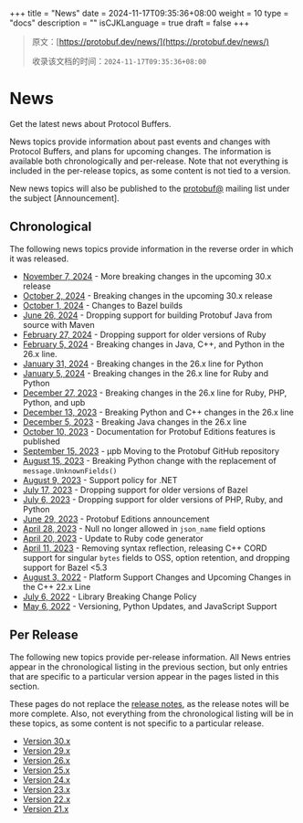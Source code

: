 +++
title = "News"
date = 2024-11-17T09:35:36+08:00
weight = 10
type = "docs"
description = ""
isCJKLanguage = true
draft = false
+++

> 原文：[https://protobuf.dev/news/](https://protobuf.dev/news/)
>
> 收录该文档的时间：`2024-11-17T09:35:36+08:00`

# News

Get the latest news about Protocol Buffers.



News topics provide information about past events and changes with Protocol Buffers, and plans for upcoming changes. The information is available both chronologically and per-release. Note that not everything is included in the per-release topics, as some content is not tied to a version.

New news topics will also be published to the [protobuf@](https://groups.google.com/g/protobuf) mailing list under the subject [Announcement].

## Chronological

The following news topics provide information in the reverse order in which it was released.

- [November 7, 2024](https://protobuf.dev/news/2024-11-07) - More breaking changes in the upcoming 30.x release
- [October 2, 2024](https://protobuf.dev/news/2024-10-02) - Breaking changes in the upcoming 30.x release
- [October 1, 2024](https://protobuf.dev/news/2024-10-01) - Changes to Bazel builds
- [June 26, 2024](https://protobuf.dev/news/2024-06-26) - Dropping support for building Protobuf Java from source with Maven
- [February 27, 2024](https://protobuf.dev/news/2024-02-27) - Dropping support for older versions of Ruby
- [February 5, 2024](https://protobuf.dev/news/2024-02-05) - Breaking changes in Java, C++, and Python in the 26.x line.
- [January 31, 2024](https://protobuf.dev/news/2024-01-31) - Breaking changes in the 26.x line for Python
- [January 5, 2024](https://protobuf.dev/news/2024-01-05) - Breaking changes in the 26.x line for Ruby and Python
- [December 27, 2023](https://protobuf.dev/news/2023-12-27) - Breaking changes in the 26.x line for Ruby, PHP, Python, and upb
- [December 13, 2023](https://protobuf.dev/news/2023-12-13) - Breaking Python and C++ changes in the 26.x line
- [December 5, 2023](https://protobuf.dev/news/2023-12-05) - Breaking Java changes in the 26.x line
- [October 10, 2023](https://protobuf.dev/news/2023-10-10) - Documentation for Protobuf Editions features is published
- [September 15, 2023](https://protobuf.dev/news/2023-09-15) - μpb Moving to the Protobuf GitHub repository
- [August 15, 2023](https://protobuf.dev/news/2023-08-15) - Breaking Python change with the replacement of `message.UnknownFields()`
- [August 9, 2023](https://protobuf.dev/news/2023-08-09) - Support policy for .NET
- [July 17, 2023](https://protobuf.dev/news/2023-07-17) - Dropping support for older versions of Bazel
- [July 6, 2023](https://protobuf.dev/news/2023-07-06) - Dropping support for older versions of PHP, Ruby, and Python
- [June 29, 2023](https://protobuf.dev/news/2023-06-29) - Protobuf Editions announcement
- [April 28, 2023](https://protobuf.dev/news/2023-04-28) - Null no longer allowed in `json_name` field options
- [April 20, 2023](https://protobuf.dev/news/2023-04-20) - Update to Ruby code generator
- [April 11, 2023](https://protobuf.dev/news/2023-04-11) - Removing syntax reflection, releasing C++ CORD support for singular `bytes` fields to OSS, option retention, and dropping support for Bazel <5.3
- [August 3, 2022](https://protobuf.dev/news/2022-08-03) - Platform Support Changes and Upcoming Changes in the C++ 22.x Line
- [July 6, 2022](https://protobuf.dev/news/2022-07-06) - Library Breaking Change Policy
- [May 6, 2022](https://protobuf.dev/news/2022-05-06) - Versioning, Python Updates, and JavaScript Support

## Per Release

The following new topics provide per-release information. All News entries appear in the chronological listing in the previous section, but only entries that are specific to a particular version appear in the pages listed in this section.

These pages do not replace the [release notes](https://github.com/protocolbuffers/protobuf/releases), as the release notes will be more complete. Also, not everything from the chronological listing will be in these topics, as some content is not specific to a particular release.

- [Version 30.x](https://protobuf.dev/news/v30)
- [Version 29.x](https://protobuf.dev/news/v29)
- [Version 26.x](https://protobuf.dev/news/v26)
- [Version 25.x](https://protobuf.dev/news/v25)
- [Version 24.x](https://protobuf.dev/news/v24)
- [Version 23.x](https://protobuf.dev/news/v23)
- [Version 22.x](https://protobuf.dev/news/v22)
- [Version 21.x](https://protobuf.dev/news/v21)
